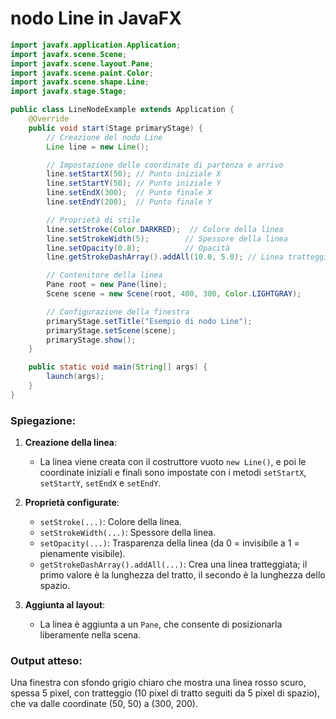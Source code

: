 # nodo **Line** in JavaFX 

```java
import javafx.application.Application;
import javafx.scene.Scene;
import javafx.scene.layout.Pane;
import javafx.scene.paint.Color;
import javafx.scene.shape.Line;
import javafx.stage.Stage;

public class LineNodeExample extends Application {
    @Override
    public void start(Stage primaryStage) {
        // Creazione del nodo Line
        Line line = new Line();

        // Impostazione delle coordinate di partenza e arrivo
        line.setStartX(50); // Punto iniziale X
        line.setStartY(50); // Punto iniziale Y
        line.setEndX(300);  // Punto finale X
        line.setEndY(200);  // Punto finale Y

        // Proprietà di stile
        line.setStroke(Color.DARKRED);  // Colore della linea
        line.setStrokeWidth(5);        // Spessore della linea
        line.setOpacity(0.8);          // Opacità
        line.getStrokeDashArray().addAll(10.0, 5.0); // Linea tratteggiata (10 pixel linea, 5 pixel spazio)

        // Contenitore della linea
        Pane root = new Pane(line);
        Scene scene = new Scene(root, 400, 300, Color.LIGHTGRAY);

        // Configurazione della finestra
        primaryStage.setTitle("Esempio di nodo Line");
        primaryStage.setScene(scene);
        primaryStage.show();
    }

    public static void main(String[] args) {
        launch(args);
    }
}
```

### Spiegazione:
1. **Creazione della linea**:
   - La linea viene creata con il costruttore vuoto `new Line()`, e poi le coordinate iniziali e finali sono impostate con i metodi `setStartX`, `setStartY`, `setEndX` e `setEndY`.

2. **Proprietà configurate**:
   - `setStroke(...)`: Colore della linea.
   - `setStrokeWidth(...)`: Spessore della linea.
   - `setOpacity(...)`: Trasparenza della linea (da 0 = invisibile a 1 = pienamente visibile).
   - `getStrokeDashArray().addAll(...)`: Crea una linea tratteggiata; il primo valore è la lunghezza del tratto, il secondo è la lunghezza dello spazio.

3. **Aggiunta al layout**:
   - La linea è aggiunta a un `Pane`, che consente di posizionarla liberamente nella scena.

### Output atteso:
Una finestra con sfondo grigio chiaro che mostra una linea rosso scuro, spessa 5 pixel, con tratteggio (10 pixel di tratto seguiti da 5 pixel di spazio), che va dalle coordinate (50, 50) a (300, 200).

